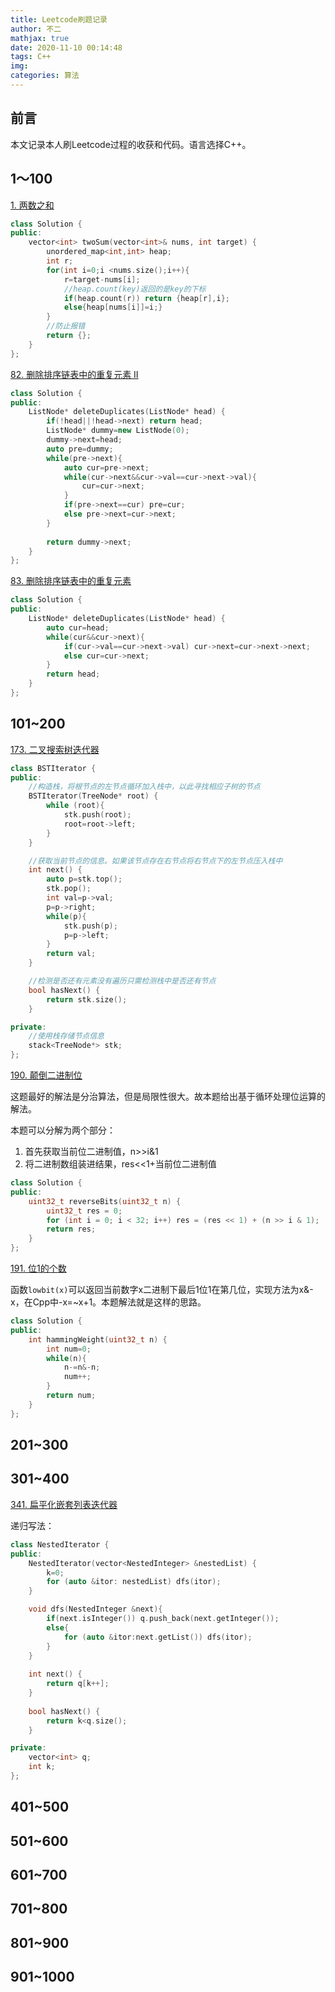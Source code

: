 ```yaml
---
title: Leetcode刷题记录
author: 不二
mathjax: true
date: 2020-11-10 00:14:48
tags: C++
img:
categories: 算法
---
```


## 前言

本文记录本人刷Leetcode过程的收获和代码。语言选择C++。

## 1～100

[1. 两数之和](https://leetcode-cn.com/problems/two-sum/)

```cpp
class Solution {
public:
    vector<int> twoSum(vector<int>& nums, int target) {
        unordered_map<int,int> heap;
        int r;
        for(int i=0;i <nums.size();i++){
            r=target-nums[i];
            //heap.count(key)返回的是key的下标
            if(heap.count(r)) return {heap[r],i};
            else{heap[nums[i]]=i;}
        }
        //防止报错
        return {};
    }
};
```

[82. 删除排序链表中的重复元素 II](https://leetcode-cn.com/problems/remove-duplicates-from-sorted-list-ii/)

```cpp
class Solution {
public:
    ListNode* deleteDuplicates(ListNode* head) {
        if(!head||!head->next) return head;
        ListNode* dummy=new ListNode(0);
        dummy->next=head;
        auto pre=dummy;
        while(pre->next){
            auto cur=pre->next;
            while(cur->next&&cur->val==cur->next->val){
                cur=cur->next;
            }
            if(pre->next==cur) pre=cur;
            else pre->next=cur->next;
        }
        
        return dummy->next;
    }
};
```

[83. 删除排序链表中的重复元素](https://leetcode-cn.com/problems/remove-duplicates-from-sorted-list/)

```cpp
class Solution {
public:
    ListNode* deleteDuplicates(ListNode* head) {
        auto cur=head;
        while(cur&&cur->next){
            if(cur->val==cur->next->val) cur->next=cur->next->next;
            else cur=cur->next;
        }
        return head;
    }
};
```



## 101~200

[173. 二叉搜索树迭代器](https://leetcode-cn.com/problems/binary-search-tree-iterator/)

```cpp
class BSTIterator {
public:
    //构造栈，将根节点的左节点循环加入栈中，以此寻找相应子树的节点
    BSTIterator(TreeNode* root) {
        while (root){
            stk.push(root);
            root=root->left;
        }
    }

    //获取当前节点的信息。如果该节点存在右节点将右节点下的左节点压入栈中
    int next() {
        auto p=stk.top();
        stk.pop();
        int val=p->val;
        p=p->right;
        while(p){
            stk.push(p);
            p=p->left;
        }
        return val;
    }

    //检测是否还有元素没有遍历只需检测栈中是否还有节点
    bool hasNext() {
        return stk.size();
    }

private:
    //使用栈存储节点信息
    stack<TreeNode*> stk;
};
```

[190. 颠倒二进制位](https://leetcode-cn.com/problems/reverse-bits/)

这题最好的解法是分治算法，但是局限性很大。故本题给出基于循环处理位运算的解法。

本题可以分解为两个部分：

1. 首先获取当前位二进制值，n>>i&1
2. 将二进制数组装进结果，res<<1+当前位二进制值

```cpp
class Solution {
public:
    uint32_t reverseBits(uint32_t n) {
        uint32_t res = 0;
        for (int i = 0; i < 32; i++) res = (res << 1) + (n >> i & 1);
        return res;
    }
};
```

[191. 位1的个数](https://leetcode-cn.com/problems/number-of-1-bits/)

 函数`lowbit(x)`可以返回当前数字x二进制下最后1位1在第几位，实现方法为x&-x，在Cpp中-x=~x+1。本题解法就是这样的思路。

```cpp
class Solution {
public:
    int hammingWeight(uint32_t n) {
        int num=0;
        while(n){
            n-=n&-n;
            num++;
        }
        return num;
    }
};
```



## 201~300

## 301~400

[341. 扁平化嵌套列表迭代器](https://leetcode-cn.com/problems/flatten-nested-list-iterator/)

递归写法：

```cpp
class NestedIterator {
public:
    NestedIterator(vector<NestedInteger> &nestedList) {
        k=0;
        for (auto &itor: nestedList) dfs(itor);
    }

    void dfs(NestedInteger &next){
        if(next.isInteger()) q.push_back(next.getInteger());
        else{
            for (auto &itor:next.getList()) dfs(itor);
        }
    }
    
    int next() {
        return q[k++];
    }
    
    bool hasNext() {
        return k<q.size();
    }

private:
    vector<int> q;
    int k;
};
```



## 401~500

## 501~600

## 601~700

## 701~800

## 801~900

## 901~1000


